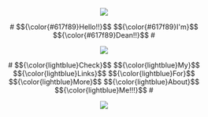 <p align="center">
<img src="https://komarev.com/ghpvc/?username=lumberdean&color=617f89&label=♡">
</p>
  
<p align="center">
# $${\color{#617f89}Hello!!}$$ $${\color{#617f89}I'm}$$ $${\color{#617f89}Dean!!}$$ #
</p>

<p align="center">
<img src="https://images-wixmp-ed30a86b8c4ca887773594c2.wixmp.com/f/84e9d0c6-0ab9-4a1e-af20-2f333bfb4fec/d7273bn-de9263e2-aba7-4028-b2a0-5caea315e751.jpg?token=eyJ0eXAiOiJKV1QiLCJhbGciOiJIUzI1NiJ9.eyJzdWIiOiJ1cm46YXBwOjdlMGQxODg5ODIyNjQzNzNhNWYwZDQxNWVhMGQyNmUwIiwiaXNzIjoidXJuOmFwcDo3ZTBkMTg4OTgyMjY0MzczYTVmMGQ0MTVlYTBkMjZlMCIsIm9iaiI6W1t7InBhdGgiOiJcL2ZcLzg0ZTlkMGM2LTBhYjktNGExZS1hZjIwLTJmMzMzYmZiNGZlY1wvZDcyNzNibi1kZTkyNjNlMi1hYmE3LTQwMjgtYjJhMC01Y2FlYTMxNWU3NTEuanBnIn1dXSwiYXVkIjpbInVybjpzZXJ2aWNlOmZpbGUuZG93bmxvYWQiXX0.XdD-l_Ql2dGLR5xFdVT03tmpda7g8s2GmZ5SaL4oBCw"/>

<p align="center">
# $${\color{lightblue}Check}$$ $${\color{lightblue}My}$$ $${\color{lightblue}Links}$$ $${\color{lightblue}For}$$ $${\color{lightblue}More}$$ $${\color{lightblue}About}$$ $${\color{lightblue}Me!!!}$$ #
</p>

<p align="center">
<img src="https://spotify-github-profile.kittinanx.com/api/view?uid=31waoinuetthfmranoyj6kxp3bly&cover_image=true&theme=natemoo-re&show_offline=false&background_color=121212&interchange=false&bar_color=617f89&bar_color_cover=false)](https://github.com/kittinan/spotify-github-profile">
</p>
